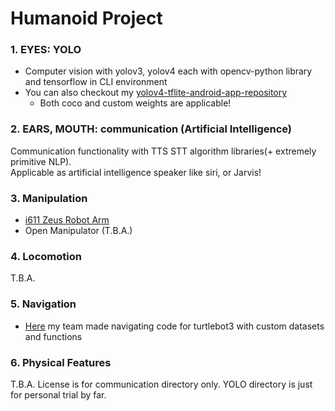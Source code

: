 # Humanoid Project
### 1. EYES: YOLO
* Computer vision with yolov3, yolov4 each with opencv-python library and tensorflow in CLI environment  
* You can also checkout my [yolov4-tflite-android-app-repository](https://github.com/skykongkong8/yolov4-tflite-CUSTOM-android-app)
  * Both coco and custom weights are applicable! 

### 2. EARS, MOUTH: communication (Artificial Intelligence)
Communication functionality with TTS STT algorithm libraries(+ extremely primitive NLP).    
Applicable as artificial intelligence speaker like siri, or Jarvis!    
    
### 3. Manipulation
* [i611 Zeus Robot Arm](https://github.com/skykongkong8/i611_RobotManipulator)
* Open Manipulator (T.B.A.)
### 4. Locomotion
T.B.A.
### 5. Navigation
* [Here](https://github.com/Guerilla-Coders/Delievery-Arcade-Agent) my team made navigating code for turtlebot3 with custom datasets and functions
### 6. Physical Features
T.B.A.
License is for communication directory only. YOLO directory is just for personal trial by far.
